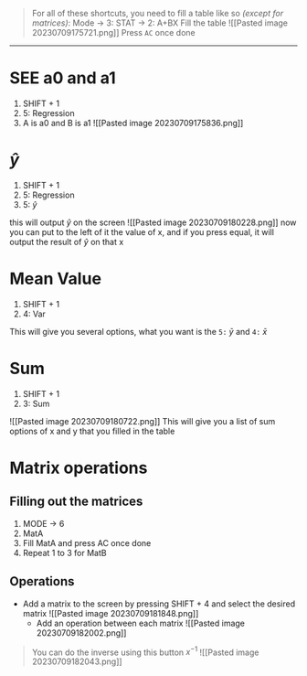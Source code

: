 >For all of these shortcuts, you need to fill a table like so *(except for matrices)*:
>Mode -> 3: STAT -> 2: A+BX
>Fill the table
>![[Pasted image 20230709175721.png]]
>Press `AC` once done

---

# SEE a0 and a1
1. SHIFT + 1
2. 5: Regression
3. A is a0 and B is a1
   ![[Pasted image 20230709175836.png]]

# $\hat{y}$
1. SHIFT + 1
2. 5: Regression
3. 5: $\hat{y}$

this will output $\hat{y}$ on the screen
![[Pasted image 20230709180228.png]]
now you can put to the left of it the value of x,
and if you press equal, it will output the result of $\hat{y}$ on that x

# Mean Value
1. SHIFT + 1
2. 4: Var

This will give you several options, what you want is the `5:` $\bar{y}$  and `4:` $\bar{x}$

# Sum
1. SHIFT + 1
2. 3: Sum

![[Pasted image 20230709180722.png]]
This will give you a list of sum options of x and y that you filled in the table

# Matrix operations
## Filling out the matrices
1. MODE  -> 6
2. MatA
3. Fill MatA and press AC once done
4. Repeat 1 to 3 for MatB

## Operations
- Add a matrix to the screen by pressing SHIFT + 4 and select the desired matrix
  ![[Pasted image 20230709181848.png]]
  - Add an operation between each matrix
    ![[Pasted image 20230709182002.png]]

> You can do the inverse using this button $x^{-1}$
> ![[Pasted image 20230709182043.png]]
